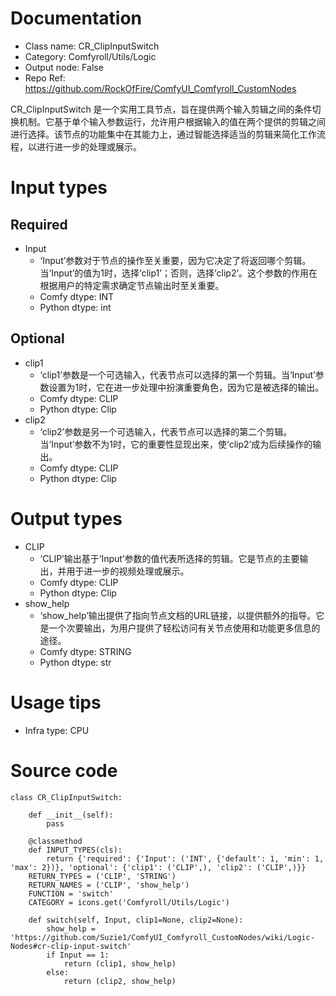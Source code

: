 # Documentation
- Class name: CR_ClipInputSwitch
- Category: Comfyroll/Utils/Logic
- Output node: False
- Repo Ref: https://github.com/RockOfFire/ComfyUI_Comfyroll_CustomNodes

CR_ClipInputSwitch 是一个实用工具节点，旨在提供两个输入剪辑之间的条件切换机制。它基于单个输入参数运行，允许用户根据输入的值在两个提供的剪辑之间进行选择。该节点的功能集中在其能力上，通过智能选择适当的剪辑来简化工作流程，以进行进一步的处理或展示。

# Input types
## Required
- Input
    - ‘Input’参数对于节点的操作至关重要，因为它决定了将返回哪个剪辑。当‘Input’的值为1时，选择‘clip1’；否则，选择‘clip2’。这个参数的作用在根据用户的特定需求确定节点输出时至关重要。
    - Comfy dtype: INT
    - Python dtype: int
## Optional
- clip1
    - ‘clip1’参数是一个可选输入，代表节点可以选择的第一个剪辑。当‘Input’参数设置为1时，它在进一步处理中扮演重要角色，因为它是被选择的输出。
    - Comfy dtype: CLIP
    - Python dtype: Clip
- clip2
    - ‘clip2’参数是另一个可选输入，代表节点可以选择的第二个剪辑。当‘Input’参数不为1时，它的重要性显现出来，使‘clip2’成为后续操作的输出。
    - Comfy dtype: CLIP
    - Python dtype: Clip

# Output types
- CLIP
    - ‘CLIP’输出基于‘Input’参数的值代表所选择的剪辑。它是节点的主要输出，并用于进一步的视频处理或展示。
    - Comfy dtype: CLIP
    - Python dtype: Clip
- show_help
    - ‘show_help’输出提供了指向节点文档的URL链接，以提供额外的指导。它是一个次要输出，为用户提供了轻松访问有关节点使用和功能更多信息的途径。
    - Comfy dtype: STRING
    - Python dtype: str

# Usage tips
- Infra type: CPU

# Source code
```
class CR_ClipInputSwitch:

    def __init__(self):
        pass

    @classmethod
    def INPUT_TYPES(cls):
        return {'required': {'Input': ('INT', {'default': 1, 'min': 1, 'max': 2})}, 'optional': {'clip1': ('CLIP',), 'clip2': ('CLIP',)}}
    RETURN_TYPES = ('CLIP', 'STRING')
    RETURN_NAMES = ('CLIP', 'show_help')
    FUNCTION = 'switch'
    CATEGORY = icons.get('Comfyroll/Utils/Logic')

    def switch(self, Input, clip1=None, clip2=None):
        show_help = 'https://github.com/Suzie1/ComfyUI_Comfyroll_CustomNodes/wiki/Logic-Nodes#cr-clip-input-switch'
        if Input == 1:
            return (clip1, show_help)
        else:
            return (clip2, show_help)
```